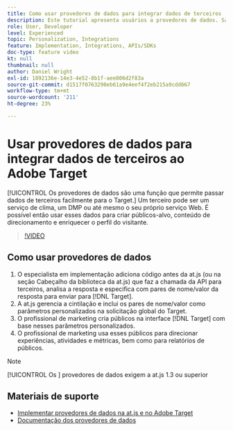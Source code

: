 ```yaml
---
title: Como usar provedores de dados para integrar dados de terceiros
description: Este tutorial apresenta usuários a provedores de dados. Saiba como usar o recurso Provedores de dados para transmitir dados facilmente de terceiros para a Adobe Target.
role: User, Developer
level: Experienced
topic: Personalization, Integrations
feature: Implementation, Integrations, APIs/SDKs
doc-type: feature video
kt: null
thumbnail: null
author: Daniel Wright
exl-id: 1892136e-14e3-4e52-8b1f-aee806d2f83a
source-git-commit: d1517f0763290eb61a9e4eef4f2eb215a9cdd667
workflow-type: tm+mt
source-wordcount: '211'
ht-degree: 23%

---
```


# Usar provedores de dados para integrar dados de terceiros ao Adobe Target

[!UICONTROL Os provedores de dados são uma função que permite passar dados de terceiros facilmente para o Target.]  Um terceiro pode ser um serviço de clima, um DMP ou até mesmo o seu próprio serviço Web. É possível então usar esses dados para criar públicos-alvo, conteúdo de direcionamento e enriquecer o perfil do visitante.

>[!VIDEO](https://video.tv.adobe.com/v/22349/?quality=12)

## Como usar provedores de dados

1. O especialista em implementação adiciona código antes da at.js (ou na seção Cabeçalho da biblioteca da at.js) que faz a chamada da API para terceiros, analisa a resposta e especifica com pares de nome/valor da resposta para enviar para [!DNL Target].
1. A at.js gerencia a cintilação e inclui os pares de nome/valor como parâmetros personalizados na solicitação global do Target.
1. O profissional de marketing cria públicos na interface [!DNL Target] com base nesses parâmetros personalizados.
1. O profissional de marketing usa esses públicos para direcionar experiências, atividades e métricas, bem como para relatórios de públicos.

>[!NOTE]
>
>[!UICONTROL Os ] provedores de dados exigem a at.js 1.3 ou superior

## Materiais de suporte

* [Implementar provedores de dados na at.js e no Adobe Target](implement-data-providers-to-integrate-third-party-data.md)
* [Documentação dos provedores de dados](https://experienceleague.adobe.com/docs/target/using/implement-target/client-side/at-js-implementation/functions-overview/targetgobalsettings.html?lang=en#data-providers)

